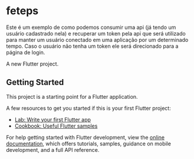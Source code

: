# feteps

Este é um exemplo de como podemos consumir uma api (já tendo um usuário cadastrado nela) e recuperar um token pela api que será utilizado para manter um usuário conectado em uma aplicação por um determinado tempo. Caso o usuário não tenha um token ele será direcionado para a página de login.


A new Flutter project.

## Getting Started

This project is a starting point for a Flutter application.

A few resources to get you started if this is your first Flutter project:

- [Lab: Write your first Flutter app](https://docs.flutter.dev/get-started/codelab)
- [Cookbook: Useful Flutter samples](https://docs.flutter.dev/cookbook)

For help getting started with Flutter development, view the
[online documentation](https://docs.flutter.dev/), which offers tutorials,
samples, guidance on mobile development, and a full API reference.
